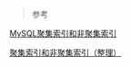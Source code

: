 





> 参考

[MySQL聚集索引和非聚集索引](https://zhuanlan.zhihu.com/p/39293940)

[聚集索引和非聚集索引（整理）](https://www.cnblogs.com/aspnethot/articles/1504082.html)
